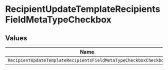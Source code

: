 # RecipientUpdateTemplateRecipientsFieldMetaTypeCheckbox


## Values

| Name                                                             | Value                                                            |
| ---------------------------------------------------------------- | ---------------------------------------------------------------- |
| `RecipientUpdateTemplateRecipientsFieldMetaTypeCheckboxCheckbox` | checkbox                                                         |